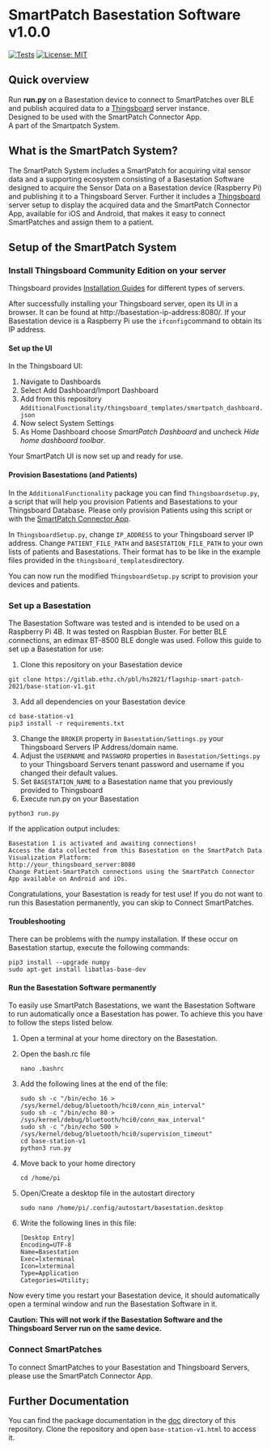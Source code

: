 # SmartPatch Basestation Software v1.0.0

[![Tests](https://github.com/cyrillknecht/smartpatch_basestation_software/actions/workflows/pytest.yml/badge.svg)](https://github.com/cyrillknecht/smartpatch_basestation_software/actions/workflows/pytest.yml)
[![License: MIT](https://img.shields.io/badge/License-MIT-yellow.svg)](https://opensource.org/licenses/MIT)


## Quick overview
Run **run.py** on a Basestation device to connect to SmartPatches over BLE
and publish acquired data to a [Thingsboard](https://thingsboard.io/) server instance.  
Designed to be used with the 
SmartPatch Connector App.  
A part of the Smartpatch System.

## What is the SmartPatch System?
The SmartPatch System includes a SmartPatch for acquiring vital sensor data and a supporting ecosystem consisting of a 
Basestation Software 
designed to acquire the Sensor Data on a Basestation device (Raspberry Pi) and publishing it to a Thingsboard Server.
Further it includes a [Thingsboard](https://thingsboard.io/) server setup to display the acquired data and the 
SmartPatch Connector App,
available for iOS and Android, that makes it easy to connect SmartPatches and assign them to a patient.

## Setup of the SmartPatch System

### Install Thingsboard Community Edition on your server

Thingsboard provides [Installation Guides](https://thingsboard.io/docs/user-guide/install/installation-options/)
for different types of servers.

After successfully installing your Thingsboard server, open its UI in a browser.
It can be found at http://basestation-ip-address:8080/.
If your Basestation device is a Raspberry Pi use the `ifconfig`command to obtain its IP address.

#### Set up the UI

In the Thingsboard UI:

1. Navigate to Dashboards
2. Select Add Dashboard/Import Dashboard
3. Add from this repository `AdditionalFunctionality/thingsboard_templates/smartpatch_dashboard.json`
4. Now select System Settings
5. As Home Dashboard choose *SmartPatch Dashboard* and uncheck *Hide home dashboard toolbar*.

Your SmartPatch UI is now set up and ready for use.

#### Provision Basestations (and Patients)

In the `AdditionalFunctionality` package you can find `Thingsboardsetup.py`,
a script that will help you provision Patients and Basestations to your Thingsboard Database.
Please only provision Patients using this script or with the 
[SmartPatch Connector App](https://gitlab.ethz.ch/pbl/hs2021/flagship-smart-patch-2021/connector-app-v1).

In `ThingsboardSetup.py`, change `IP_ADDRESS` to your Thingsboard server IP address.
Change `PATIENT_FILE_PATH` and `BASESTATION_FILE_PATH` to your own lists of patients and Basestations.
Their format has to be like in the example files provided in the `thingsboard_templates`directory.

You can now run the modified `ThingsboardSetup.py` script to provision your devices and patients.

### Set up a Basestation

The Basestation Software was tested and is intended to be used on a Raspberry Pi 4B. It was tested on Raspbian Buster. 
For better BLE connections, an edimax BT-8500 BLE dongle was used.
Follow this guide to set up a Basestation for use:

1. Clone this repository on your Basestation device
 ```console
git clone https://gitlab.ethz.ch/pbl/hs2021/flagship-smart-patch-2021/base-station-v1.git
 ```
3. Add all dependencies on your Basestation device

```console
cd base-station-v1
pip3 install -r requirements.txt
```

3. Change the `BROKER` property in `Basestation/Settings.py` your Thingsboard Servers IP Address/domain name. 
4. Adjust the `USERNAME` and `PASSWORD` properties in `Basestation/Settings.py` to your Thingsboard Servers tenant
password and username if you changed their default values.
5. Set `BASESTATION_NAME` to a Basestation name that you previously provided to Thingsboard
6. Execute run.py on your Basestation

```console
python3 run.py
```


If the application output includes:  

```console
Basestation 1 is activated and awaiting connections!
Access the data collected from this Basestation on the SmartPatch Data Visualization Platform:
http://your_thingsboard_server:8080
Change Patient-SmartPatch connections using the SmartPatch Connector App available on Android and iOs.
```

Congratulations, your Basestation is ready for test use!
If you do not want to run this Basestation permanently, you can skip to Connect SmartPatches.

#### Troubleshooting
There can be problems with the numpy installation. If these occur on Basestation startup, execute the following
commands:

```console
pip3 install --upgrade numpy
sudo apt-get install libatlas-base-dev
```

#### Run the Basestation Software permanently

To easily use SmartPatch Basestations, we want the Basestation Software to run automatically once a
Basestation has power. To achieve this you have to follow the steps listed below.

1. Open a terminal at your home directory on the Basestation.
2. Open the bash.rc file

    ```console
    nano .bashrc
    ```
3. Add the following lines at the end of the file:

    ```console
    sudo sh -c "/bin/echo 16 > /sys/kernel/debug/bluetooth/hci0/conn_min_interval"
    sudo sh -c "/bin/echo 80 > /sys/kernel/debug/bluetooth/hci0/conn_max_interval"
    sudo sh -c "/bin/echo 500 > /sys/kernel/debug/bluetooth/hci0/supervision_timeout"
    cd base-station-v1
    python3 run.py
    ```

4. Move back to your home directory

    ```console
    cd /home/pi
    ```

5. Open/Create a desktop file in the autostart directory

    ```console
    sudo nano /home/pi/.config/autostart/basestation.desktop 
    ```

6. Write the following lines in this file:

    ```shell
    [Desktop Entry]
    Encoding=UTF-8
    Name=Basestation
    Exec=lxterminal
    Icon=lxterminal
    Type=Application
    Categories=Utility;
    ```

Now every time you restart your Basestation device, it should automatically open a terminal window and
run the Basestation Software in it.

**Caution: This will not work if the Basestation Software and the Thingsboard Server run on the same device.**

### Connect SmartPatches

To connect SmartPatches to your Basestation and Thingsboard Servers, please use the 
SmartPatch Connector App.

## Further Documentation
You can find the package documentation in the [doc](/doc) directory of this repository.
Clone the repository and open `base-station-v1.html` to access it.




   


